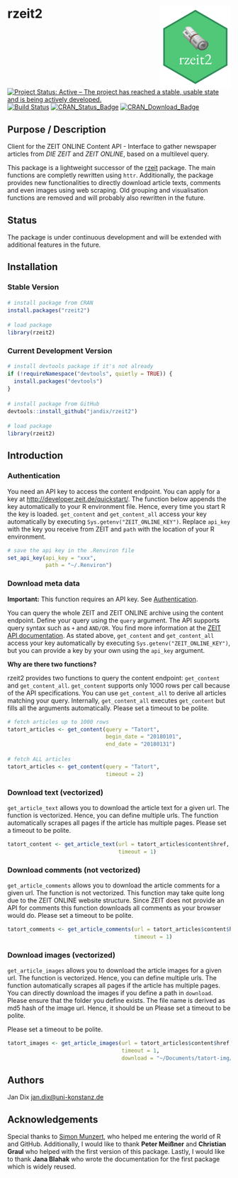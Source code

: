 
<!-- README.md is generated from README.Rmd. Please edit that file -->
rzeit2 <img src="rzeit2.png" width="160px" align="right" />
===========================================================

[![Project Status: Active – The project has reached a stable, usable state and is being actively developed.](http://www.repostatus.org/badges/latest/active.svg)](http://www.repostatus.org/#active) [![Build Status](https://travis-ci.org/jandix/rzeit2.svg?branch=master)](https://travis-ci.org/jandix/rzeit2) [![CRAN\_Status\_Badge](http://www.r-pkg.org/badges/version/rzeit2)](https://cran.r-project.org/package=rzeit2) [![CRAN\_Download\_Badge](https://cranlogs.r-pkg.org/badges/rzeit2)](https://cran.r-project.org/package=rzeit2)

Purpose / Description
---------------------

Client for the ZEIT ONLINE Content API - Interface to gather newspaper articles from *DIE ZEIT* and *ZEIT ONLINE*, based on a multilevel query.

This package is a lightweight successor of the [rzeit](https://github.com/jandix/rzeit) package. The main functions are completly rewritten using `httr`. Additionally, the package provides new functionalities to directly download article texts, comments and even images using web scraping. Old grouping and visualisation functions are removed and will probably also rewritten in the future.

Status
------

The package is under continuous development and will be extended with additional features in the future.

Installation
------------

### Stable Version

``` r
# install package from CRAN
install.packages("rzeit2")

# load package
library(rzeit2)
```

### Current Development Version

``` r
# install devtools package if it's not already
if (!requireNamespace("devtools", quietly = TRUE)) {
  install.packages("devtools")
}

# install package from GitHub
devtools::install_github("jandix/rzeit2")

# load package
library(rzeit2)
```

Introduction
------------

### Authentication

You need an API key to access the content endpoint. You can apply for a key at <http://developer.zeit.de/quickstart/>. The function below appends the key automatically to your R environment file. Hence, every time you start R the key is loaded. `get_content` and `get_content_all` access your key automatically by executing `Sys.getenv("ZEIT_ONLINE_KEY")`. Replace `api_key` with the key you receive from ZEIT and `path` with the location of your R environment.

``` r
# save the api key in the .Renviron file
set_api_key(api_key = "xxx", 
            path = "~/.Renviron")
```

### Download meta data

**Important:** This function requires an API key. See [Authentication](#authentication).

You can query the whole ZEIT and ZEIT ONLINE archive using the content endpoint. Define your query using the `query` argument. The API supports query syntax such as `+` and `AND/OR`. You find more information at the [ZEIT API documentation](http://developer.zeit.de/docs/). As stated above, `get_content` and `get_content_all` access your key automatically by executing `Sys.getenv("ZEIT_ONLINE_KEY")`, but you can provide a key by your own using the `api_key` argument.

**Why are there two functions?**

rzeit2 provides two functions to query the content endpoint: `get_content` and `get_content_all`. `get_content` supports only 1000 rows per call because of the API specifications. You can use `get_content_all` to derive all articles matching your query. Internally, `get_content_all` executes `get_content` but fills all the arguments automatically. Please set a timeout to be polite.

``` r
# fetch articles up to 1000 rows
tatort_articles <- get_content(query = "Tatort",
                               begin_date = "20180101",
                               end_date = "20180131")

# fetch ALL articles
tatort_articles <- get_content(query = "Tatort",
                               timeout = 2)
```

### Download text (vectorized)

`get_article_text` allows you to download the article text for a given url. The function is vectorized. Hence, you can define multiple urls. The function automatically scrapes all pages if the article has multiple pages. Please set a timeout to be polite.

``` r
tatort_content <- get_article_text(url = tatort_articles$content$href, 
                                   timeout = 1)
```

### Download comments (not vectorized)

`get_article_comments` allows you to download the article comments for a given url. The function is not vectorized. This function may take quite long due to the ZEIT ONLINE website structure. Since ZEIT does not provide an API for comments this function downloads all comments as your browser would do. Please set a timeout to be polite.

``` r
tatort_comments <- get_article_comments(url = tatort_articles$content$href[1], 
                                        timeout = 1)
```

### Download images (vectorized)

`get_article_images` allows you to download the article images for a given url. The function is vectorized. Hence, you can define multiple urls. The function automatically scrapes all pages if the article has multiple pages. You can directly download the images if you define a path in `download`. Please ensure that the folder you define exists. The file name is derived as md5 hash of the image url. Hence, it should be un Please set a timeout to be polite.

Please set a timeout to be polite.

``` r
tatort_images <- get_article_images(url = tatort_articles$content$href, 
                                    timeout = 1, 
                                    download = "~/Documents/tatort-img/")
```

Authors
-------

Jan Dix <jan.dix@uni-konstanz.de>

Acknowledgements
----------------

Special thanks to [Simon Munzert](http://simonmunzert.github.io/), who helped me entering the world of R and GitHub. Additionally, I would like to thank **Peter Meißner** and **Christian Graul** who helped with the first version of this package. Lastly, I would like to thank **Jana Blahak** who wrote the documentation for the first package which is widely reused.
